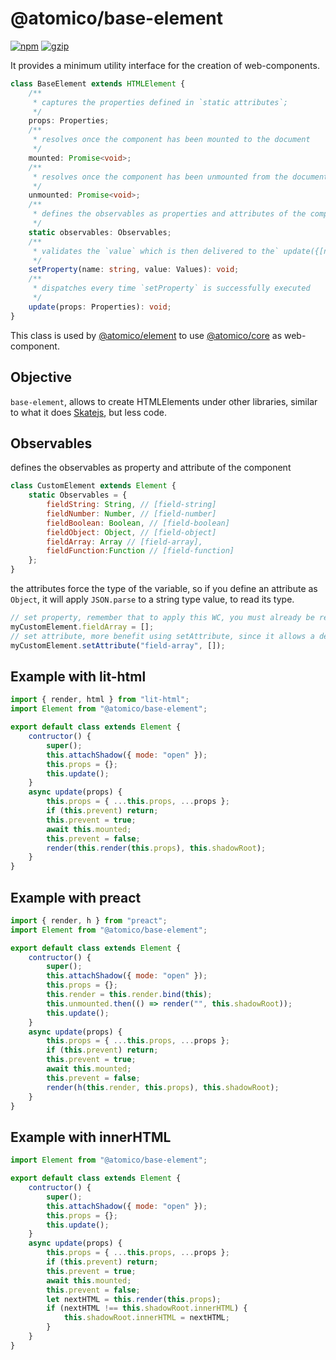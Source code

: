 # @atomico/base-element

[![npm](https://badgen.net/npm/v/@atomico/base-element)](http://npmjs.com/@atomico/base-element)
[![gzip](https://badgen.net/bundlephobia/minzip/@atomico/base-element)](https://bundlephobia.com/result?p=@atomico/base-element)

It provides a minimum utility interface for the creation of web-components.

```ts
class BaseElement extends HTMLElement {
	/**
	 * captures the properties defined in `static attributes`;
	 */
	props: Properties;
	/**
	 * resolves once the component has been mounted to the document
	 */
	mounted: Promise<void>;
	/**
	 * resolves once the component has been unmounted from the document.
	 */
	unmounted: Promise<void>;
	/**
	 * defines the observables as properties and attributes of the component
	 */
	static observables: Observables;
	/**
	 * validates the `value` which is then delivered to the` update({[name]:value})` method.
	 */
	setProperty(name: string, value: Values): void;
	/**
	 * dispatches every time `setProperty` is successfully executed
	 */
	update(props: Properties): void;
}
```

This class is used by [@atomico/element](https://github.com/atomicojs/core) to use [@atomico/core](https://github.com/atomicojs/element) as web-component.

## Objective

`base-element`, allows to create HTMLElements under other libraries, similar to what it does [Skatejs](https://github.com/skatejs/skatejs), but less code.

## Observables

defines the observables as property and attribute of the component

```js
class CustomElement extends Element {
	static Observables = {
		fieldString: String, // [field-string]
		fieldNumber: Number, // [field-number]
		fieldBoolean: Boolean, // [field-boolean]
		fieldObject: Object, // [field-object]
		fieldArray: Array // [field-array],
		fieldFunction:Function // [field-function]
	};
}
```

the attributes force the type of the variable, so if you define an attribute as `Object`, it will apply
`JSON.parse` to a string type value, to read its type.

```js
// set property, remember that to apply this WC, you must already be registered
myCustomElement.fieldArray = [];
// set attribute, more benefit using setAttribute, since it allows a deferred loading of the WC
myCustomElement.setAttribute("field-array", []);
```

## Example with lit-html

```jsx
import { render, html } from "lit-html";
import Element from "@atomico/base-element";

export default class extends Element {
	contructor() {
		super();
		this.attachShadow({ mode: "open" });
		this.props = {};
		this.update();
	}
	async update(props) {
		this.props = { ...this.props, ...props };
		if (this.prevent) return;
		this.prevent = true;
		await this.mounted;
		this.prevent = false;
		render(this.render(this.props), this.shadowRoot);
	}
}
```

## Example with preact

```jsx
import { render, h } from "preact";
import Element from "@atomico/base-element";

export default class extends Element {
	contructor() {
		super();
		this.attachShadow({ mode: "open" });
		this.props = {};
		this.render = this.render.bind(this);
		this.unmounted.then(() => render("", this.shadowRoot));
		this.update();
	}
	async update(props) {
		this.props = { ...this.props, ...props };
		if (this.prevent) return;
		this.prevent = true;
		await this.mounted;
		this.prevent = false;
		render(h(this.render, this.props), this.shadowRoot);
	}
}
```

## Example with innerHTML

```js
import Element from "@atomico/base-element";

export default class extends Element {
	contructor() {
		super();
		this.attachShadow({ mode: "open" });
		this.props = {};
		this.update();
	}
	async update(props) {
		this.props = { ...this.props, ...props };
		if (this.prevent) return;
		this.prevent = true;
		await this.mounted;
		this.prevent = false;
		let nextHTML = this.render(this.props);
		if (nextHTML !== this.shadowRoot.innerHTML) {
			this.shadowRoot.innerHTML = nextHTML;
		}
	}
}
```
